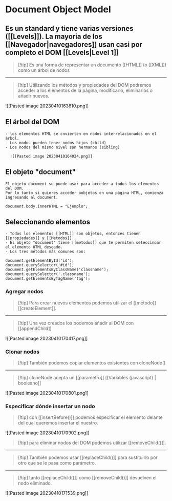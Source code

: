# Document Object Model
## Es un standard y tiene varias versiones ([[Levels]]). La mayoria de los [[Navegador|navegadores]] usan casi por completo el DOM [[Levels|Level 1]]


>[!tip] Es una forma de representar un documento [[HTML]] (o [[XML]]) como un árbol de nodos
---
> [!tip] Utilizando los métodos y propiedades del DOM podremos acceder a los elementos de la página, modificarlo, eliminarlos o añadir nuevos.

![[Pasted image 20230410163810.png]]

## El árbol del DOM
	- los elementos HTML se cnvierten en nodos interrelacionados en el árbol.
	- Los nodos pueden tener nodos hijos (child)
	- Los nodos del mismo nivel son hermanos (sibling)  
	  
	  ![[Pasted image 20230410164024.png]]






## El objeto "document"
	El objeto document se puede usar para acceder a todos los elementos del DOM.
	Por lo tanto si quieres acceder aobjetos en una página HTML, comienza ingresando al document.
```
document.body.innerHTML = "Ejemplo";
```

## Seleccionando elementos
	- Todos los elementos [[HTML]] son objetos, entonces tienen [[propiedades]] y [[Metodos]]
	- El objeto "document" tiene [[metodos]] que te permiten seleccinoar el elemento HTML deseado.
	- Los tres métodos más comunes son:
```
document.getElementById('id');
document.querySelector('#id');
document.getElementsByClassName('classname');
document.querySelector('.classname');
document.getElementsByTagName('tag');
```
### Agregar nodos
>[!tip] Para crear nuevos elementos podemos utilizar el [[metodo]] [[createElement]].
---

> [!tip] Una vez creados los podemos añadir al DOM con [[appendChild]]

![[Pasted image 20230410170417.png]]

### Clonar nodos
> [!tip] También podemos copiar elementos existentes con cloneNode()
---
> [!tip] cloneNode acepta un [[parametro]] [[Variables (javascript) | booleano]]

![[Pasted image 20230410170801.png]]

### Especificar dónde insertar un nodo
> [!tip] con [[insertBefore()]] podemos especificar el elemento delante del cual queremos insertar el nuestro.

![[Pasted image 20230410170902.png]]

> [!tip] para eliminar nodos del DOM podemos utilizar [[removeChild()]].
---
> [!tip] También podemos usar [[replaceChild()]] para sustituirlo por otro que se le pasa como parámetro.
---
> [!tip] tanto [[replaceChild()]] como [[removeChild()]] devuelven el nodo eliminado.

![[Pasted image 20230410171539.png]]







